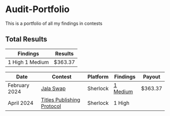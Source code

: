 # Audit-Portfolio
This is a portfolio of all my findings in contests

## Total Results

| Findings                   | Results        |
|----------------------------|----------------|
| 1 High 1 Medium    | $363.37         |


| Date         | Contest                                   | Platform    | Findings                                             | Payout   |
|--------------|-------------------------------------------|-------------|------------------------------------------------------|----------|
| February 2024| [Jala Swap](https://audits.sherlock.xyz/contests/233)             | Sherlock    | [1 Medium](https://github.com/sherlock-audit/2024-02-jala-swap-judging/issues/214#issue-2169789436) | $363.37  |
| April 2024   | [Titles Publishing Protocol](https://audits.sherlock.xyz/contests/326) | Sherlock    | 1 High                                               |          |


